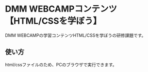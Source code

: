 # DMM WEBCAMPコンテンツ　【HTML/CSSを学ぼう】

DMM WEBCAMPの学習コンテンツHTML/CSSを学ぼうの研修課題です。

## 使い方

html/cssファイルのため、PCのブラウザで実行できます。